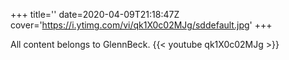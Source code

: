 +++
title=''
date=2020-04-09T21:18:47Z
cover='https://i.ytimg.com/vi/qk1X0c02MJg/sddefault.jpg'
+++

All content belongs to GlennBeck.
{{< youtube qk1X0c02MJg >}}
